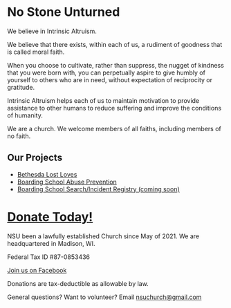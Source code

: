 # No Stone Unturned

We believe in Intrinsic Altruism.

We believe that there exists, within each of us, a rudiment of goodness that is called moral faith. 

When you choose to cultivate, rather than suppress, the nugget of kindness that you were born with, you can perpetually aspire to give humbly of yourself to others who are in need, without expectation of reciprocity or gratitude. 

Intrinsic Altruism helps each of us to maintain motivation to provide assistance to other humans to reduce suffering and improve the conditions of humanity.

We are a church. We welcome members of all faiths, including members of no faith.

## Our Projects

* [Bethesda Lost Loves](http://bethesdalostloves.org/)
* [Boarding School Abuse Prevention](https://www.getmeout.net/)
* [Boarding School Search/Incident Registry (coming soon)](url)


# [Donate Today!](https://www.paypal.com/donate?hosted_button_id=W4F5D3Q8EKJHC)


NSU been a lawfully established Church since May of 2021. We are headquartered in Madison, WI.

Federal Tax ID #87-0853436

[Join us on Facebook](https://www.facebook.com/groups/nostoneunturnedchurch)

Donations are tax-deductible as allowable by law.

General questions? Want to volunteer? Email nsuchurch@gmail.com






